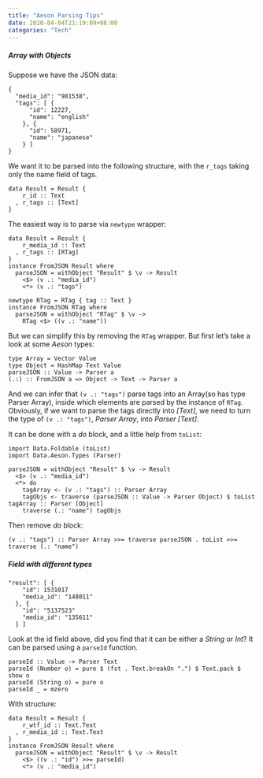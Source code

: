 ```yaml
---
title: "Aeson Parsing Tips"
date: 2020-04-04T21:19:09+08:00
categories: "Tech"
---
```

##### Array with Objects

Suppose we have the JSON data:

```
{
  "media_id": "981538",
  "tags": [ {
      "id": 12227,
      "name": "english"
    }, {
      "id": 58971,
      "name": "japanese"
    } ]
}
```

We want it to be parsed into the following structure, with the `r_tags` taking only the name field of tags.
```
data Result = Result {
    r_id :: Text
  , r_tags :: [Text]
}
```

The easiest way is to parse via `newtype` wrapper:

```
data Result = Result {
    r_media_id :: Text
  , r_tags :: [RTag]
}
instance FromJSON Result where
  parseJSON = withObject "Result" $ \v -> Result
    <$> (v .: "media_id")
    <*> (v .: "tags")

newtype RTag = RTag { tag :: Text }
instance FromJSON RTag where
  parseJSON = withObject "RTag" $ \v ->
    RTag <$> ((v .: "name"))
```

But we can simplify this by removing the `RTag` wrapper. But first let’s take a look at some _Aeson_ types:

```
type Array = Vector Value
type Object = HashMap Text Value
parseJSON :: Value -> Parser a
(.:) :: FromJSON a => Object -> Text -> Parser a
```

And we can infer that `(v .: "tags")` parse tags into an Array(so has type Parser Array), inside which elements are parsed by the instance of `RTag`. Obviously, if we want to parse the tags directly into _[Text]_, we need to turn the type of `(v .: "tags")`, _Parser Array_, into _Parser [Text]_.

It can be done with a _do_ block, and a little help from `toList`:

```
import Data.Foldable (toList)
import Data.Aeson.Types (Parser)

parseJSON = withObject "Result" $ \v -> Result
  <$> (v .: "media_id")
  <*> do
    tagArray <- (v .: "tags") :: Parser Array
    tagObjs <- traverse (parseJSON :: Value -> Parser Object) $ toList tagArray :: Parser [Object]
    traverse (.: "name") tagObjs
```

Then remove _do_ block:

```
(v .: "tags") :: Parser Array >>= traverse parseJSON . toList >>= traverse (.: "name")
```

##### Field with different types

```
"result": [ {
    "id": 1531017
    "media_id": "148011"
  }, {
    "id": "5137523"
    "media_id": "135611"
  } ]
```

Look at the id field above, did you find that it can be either a _String_ or _Int_? It can be parsed using a `parseId` function.

```
parseId :: Value -> Parser Text
parseId (Number o) = pure $ (fst . Text.breakOn ".") $ Text.pack $ show o
parseId (String o) = pure o
parseId _ = mzero
```

With structure:

```
data Result = Result {
    r_wtf_id :: Text.Text
  , r_media_id :: Text.Text
}
instance FromJSON Result where
  parseJSON = withObject "Result" $ \v -> Result
    <$> ((v .: "id") >>= parseId)
    <*> (v .: "media_id")
```
